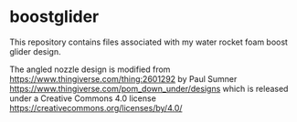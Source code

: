 # boostglider

This repository contains files associated with my water rocket foam boost glider design.

The angled nozzle design is modified from https://www.thingiverse.com/thing:2601292 by Paul Sumner https://www.thingiverse.com/pom_down_under/designs which is released under a Creative Commons 4.0 license https://creativecommons.org/licenses/by/4.0/
